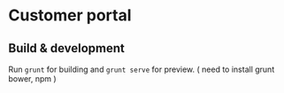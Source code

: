 # Customer portal 

## Build & development

Run `grunt` for building and `grunt serve` for preview.
( need to install  grunt  bower, npm )
